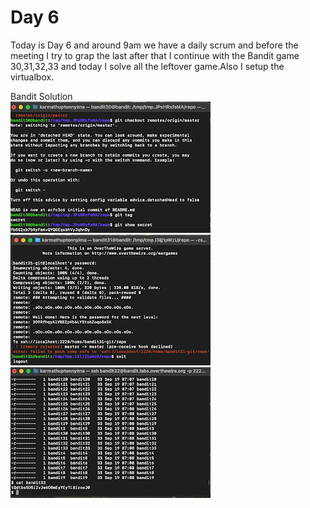 <h1>Day 6</h1>
Today is Day 6 and around 9am we have a daily scrum  and before the meeting I try to grap the last after that I continue with the Bandit game 30,31,32,33 and today I solve all the leftover game.Also I setup the virtualbox.


Bandit Solution<br>
![alt text](../2.png)
![alt text](../3.png)
![alt text](../4.png)